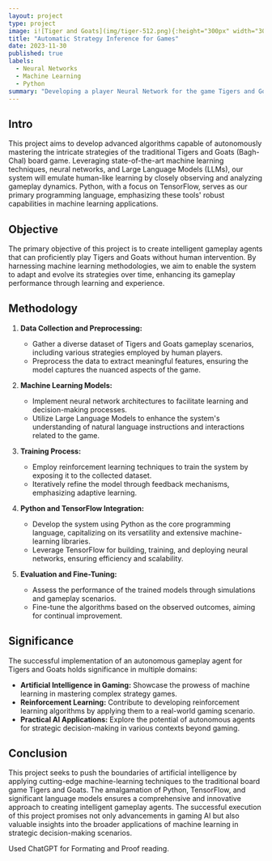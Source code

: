```yaml
---
layout: project
type: project
image: i![Tiger and Goats](img/tiger-512.png){:height="300px" width="300px"}
title: "Automatic Strategy Inference for Games"
date: 2023-11-30
published: true
labels:
  - Neural Networks
  - Machine Learning
  - Python
summary: "Developing a player Neural Network for the game Tigers and Goats using Tensorflow."
---
```


## Intro

This project aims to develop advanced algorithms capable of autonomously mastering the intricate strategies of the traditional Tigers and Goats (Bagh-Chal) board game. Leveraging state-of-the-art machine learning techniques, neural networks, and Large Language Models (LLMs), our system will emulate human-like learning by closely observing and analyzing gameplay dynamics. Python, with a focus on TensorFlow, serves as our primary programming language, emphasizing these tools' robust capabilities in machine learning applications.

## Objective

The primary objective of this project is to create intelligent gameplay agents that can proficiently play Tigers and Goats without human intervention. By harnessing machine learning methodologies, we aim to enable the system to adapt and evolve its strategies over time, enhancing its gameplay performance through learning and experience.

## Methodology

1. **Data Collection and Preprocessing:**
   - Gather a diverse dataset of Tigers and Goats gameplay scenarios, including various strategies employed by human players.
   - Preprocess the data to extract meaningful features, ensuring the model captures the nuanced aspects of the game.

2. **Machine Learning Models:**
   - Implement neural network architectures to facilitate learning and decision-making processes.
   - Utilize Large Language Models to enhance the system's understanding of natural language instructions and interactions related to the game.

3. **Training Process:**
   - Employ reinforcement learning techniques to train the system by exposing it to the collected dataset.
   - Iteratively refine the model through feedback mechanisms, emphasizing adaptive learning.

4. **Python and TensorFlow Integration:**
   - Develop the system using Python as the core programming language, capitalizing on its versatility and extensive machine-learning libraries.
   - Leverage TensorFlow for building, training, and deploying neural networks, ensuring efficiency and scalability.

5. **Evaluation and Fine-Tuning:**
   - Assess the performance of the trained models through simulations and gameplay scenarios.
   - Fine-tune the algorithms based on the observed outcomes, aiming for continual improvement.

## Significance

The successful implementation of an autonomous gameplay agent for Tigers and Goats holds significance in multiple domains:
- **Artificial Intelligence in Gaming:** Showcase the prowess of machine learning in mastering complex strategy games.
- **Reinforcement Learning:** Contribute to developing reinforcement learning algorithms by applying them to a real-world gaming scenario.
- **Practical AI Applications:** Explore the potential of autonomous agents for strategic decision-making in various contexts beyond gaming.

## Conclusion

This project seeks to push the boundaries of artificial intelligence by applying cutting-edge machine-learning techniques to the traditional board game Tigers and Goats. The amalgamation of Python, TensorFlow, and significant language models ensures a comprehensive and innovative approach to creating intelligent gameplay agents. The successful execution of this project promises not only advancements in gaming AI but also valuable insights into the broader applications of machine learning in strategic decision-making scenarios.

Used ChatGPT for Formating and Proof reading.
